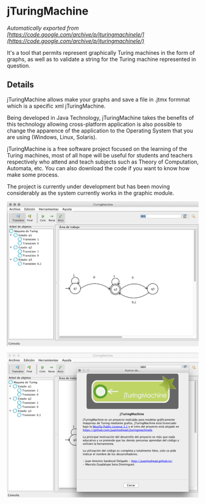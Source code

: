 # jTuringMachine
*Automatically exported from [https://code.google.com/archive/p/jturingmachinele/](https://code.google.com/archive/p/jturingmachinele/)*

It's a tool that permits represent graphically Turing machines in the form of graphs, as well as to validate a string for the Turing machine represented in question.

## Details
jTuringMachine allows make your graphs and save a file in .jtmx formmat which is a specific xml jTuringMachine.

Being developed in Java Technology, jTuringMachine takes the benefits of this technology allowing cross-platform application is also possible to change the apparence of the application to the Operating System that you are using (Windows, Linux, Solaris).

jTuringMachine is a free software project focused on the learning of the Turing machines, most of all hope will be useful for students and teachers respectively who attend and teach subjects such as Theory of Computation, Automata, etc. You can also download the code if you want to know how make some process.

The project is currently under development but has been moving considerably as the system currently works in the graphic module.

![alt tag](https://raw.githubusercontent.com/juanitodread/jturingmachinele/master/JTuringMachine/Resourses/wiki-img/jtm2.png)

![alt tag](https://raw.githubusercontent.com/juanitodread/jturingmachinele/master/JTuringMachine/Resourses/wiki-img/jtm1.png)
